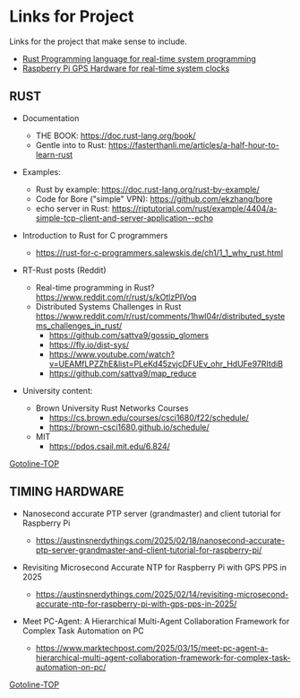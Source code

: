 
# Links for Project

Links for the project that make sense to include.

- [Rust Programming language for real-time system programming](#rust)
- [Raspberry Pi GPS Hardware for real-time system clocks](#timing-hardware)

## RUST

- Documentation
  - THE BOOK: <https://doc.rust-lang.org/book/>
  - Gentle into to Rust: <https://fasterthanli.me/articles/a-half-hour-to-learn-rust>
- Examples:
  - Rust by example: <https://doc.rust-lang.org/rust-by-example/>
  - Code for Bore ("simple" VPN): <https://github.com/ekzhang/bore>
  - echo server in Rust:  <https://riptutorial.com/rust/example/4404/a-simple-tcp-client-and-server-application--echo>

- Introduction to Rust for C programmers
  - <https://rust-for-c-programmers.salewskis.de/ch1/1_1_why_rust.html>

- RT-Rust posts (Reddit)
  - Real-time programming in Rust? <https://www.reddit.com/r/rust/s/kOtlzPIVoq>
  - Distributed Systems Challenges in Rust <https://www.reddit.com/r/rust/comments/1hwl04r/distributed_systems_challenges_in_rust/>
    - <https://github.com/sattva9/gossip_glomers>
    - <https://fly.io/dist-sys/>
    - <https://www.youtube.com/watch?v=UEAMfLPZZhE&list=PLeKd45zvjcDFUEv_ohr_HdUFe97RItdiB>
    - <https://github.com/sattva9/map_reduce>

- University content:
  - Brown University Rust Networks Courses
    - <https://cs.brown.edu/courses/csci1680/f22/schedule/>
    - <https://brown-csci1680.github.io/schedule/>
  - MIT
    - <https://pdos.csail.mit.edu/6.824/>   

[Gotoline-TOP](#links-for-project)

## TIMING HARDWARE

- Nanosecond accurate PTP server (grandmaster) and client tutorial for Raspberry Pi
  - <https://austinsnerdythings.com/2025/02/18/nanosecond-accurate-ptp-server-grandmaster-and-client-tutorial-for-raspberry-pi/>

- Revisiting Microsecond Accurate NTP for Raspberry Pi with GPS PPS in 2025
  - <https://austinsnerdythings.com/2025/02/14/revisiting-microsecond-accurate-ntp-for-raspberry-pi-with-gps-pps-in-2025/>

- Meet PC-Agent: A Hierarchical Multi-Agent Collaboration Framework for Complex Task Automation on PC

  - <https://www.marktechpost.com/2025/03/15/meet-pc-agent-a-hierarchical-multi-agent-collaboration-framework-for-complex-task-automation-on-pc/>

[Gotoline-TOP](#links-for-project)
